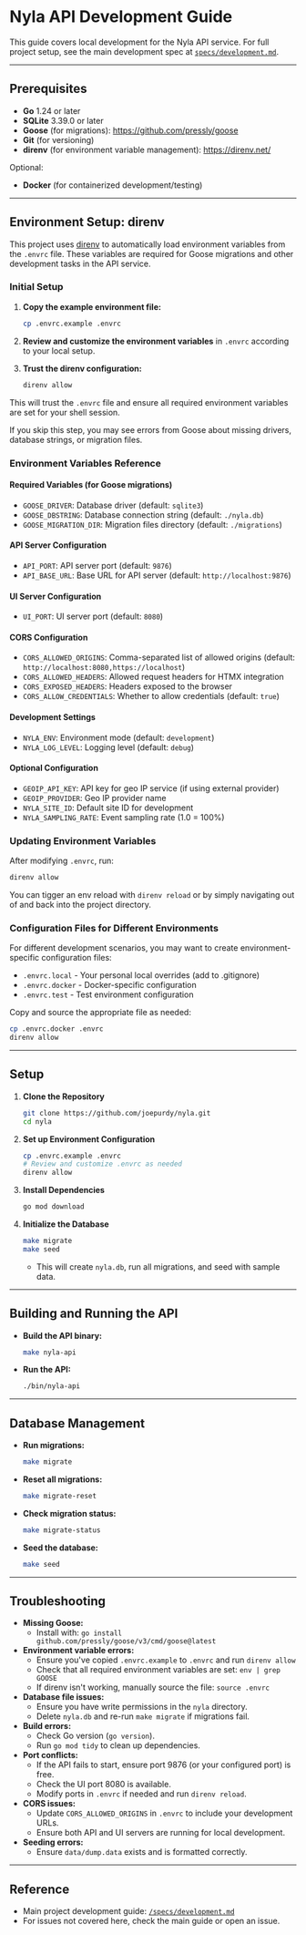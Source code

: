 # Nyla API Development Guide

This guide covers local development for the Nyla API service. For full project setup, see the main development spec at [`specs/development.md`](specs/development.md).

---

## Prerequisites
- **Go** 1.24 or later
- **SQLite** 3.39.0 or later
- **Goose** (for migrations): https://github.com/pressly/goose
- **Git** (for versioning)
- **direnv** (for environment variable management): https://direnv.net/

Optional:
- **Docker** (for containerized development/testing)

---

## Environment Setup: direnv

This project uses [direnv](https://direnv.net/) to automatically load environment variables from the `.envrc` file. These variables are required for Goose migrations and other development tasks in the API service.

### Initial Setup

1. **Copy the example environment file:**
   ```bash
   cp .envrc.example .envrc
   ```

2. **Review and customize the environment variables** in `.envrc` according to your local setup.

3. **Trust the direnv configuration:**
   ```bash
   direnv allow
   ```

This will trust the `.envrc` file and ensure all required environment variables are set for your shell session.

If you skip this step, you may see errors from Goose about missing drivers, database strings, or migration files.

### Environment Variables Reference

#### Required Variables (for Goose migrations)
- `GOOSE_DRIVER`: Database driver (default: `sqlite3`)
- `GOOSE_DBSTRING`: Database connection string (default: `./nyla.db`)
- `GOOSE_MIGRATION_DIR`: Migration files directory (default: `./migrations`)

#### API Server Configuration
- `API_PORT`: API server port (default: `9876`)
- `API_BASE_URL`: Base URL for API server (default: `http://localhost:9876`)

#### UI Server Configuration
- `UI_PORT`: UI server port (default: `8080`)

#### CORS Configuration
- `CORS_ALLOWED_ORIGINS`: Comma-separated list of allowed origins (default: `http://localhost:8080,https://localhost`)
- `CORS_ALLOWED_HEADERS`: Allowed request headers for HTMX integration
- `CORS_EXPOSED_HEADERS`: Headers exposed to the browser
- `CORS_ALLOW_CREDENTIALS`: Whether to allow credentials (default: `true`)

#### Development Settings
- `NYLA_ENV`: Environment mode (default: `development`)
- `NYLA_LOG_LEVEL`: Logging level (default: `debug`)

#### Optional Configuration
- `GEOIP_API_KEY`: API key for geo IP service (if using external provider)
- `GEOIP_PROVIDER`: Geo IP provider name
- `NYLA_SITE_ID`: Default site ID for development
- `NYLA_SAMPLING_RATE`: Event sampling rate (1.0 = 100%)

### Updating Environment Variables

After modifying `.envrc`, run:
```bash
direnv allow
```

You can tigger an env reload with `direnv reload` or by simply navigating out of and back into the project directory.

### Configuration Files for Different Environments

For different development scenarios, you may want to create environment-specific configuration files:

- `.envrc.local` - Your personal local overrides (add to .gitignore)
- `.envrc.docker` - Docker-specific configuration
- `.envrc.test` - Test environment configuration

Copy and source the appropriate file as needed:
```bash
cp .envrc.docker .envrc
direnv allow
```

---

## Setup

1. **Clone the Repository**
   ```bash
   git clone https://github.com/joepurdy/nyla.git
   cd nyla
   ```

2. **Set up Environment Configuration**
   ```bash
   cp .envrc.example .envrc
   # Review and customize .envrc as needed
   direnv allow
   ```

3. **Install Dependencies**
   ```bash
   go mod download
   ```

4. **Initialize the Database**
     ```bash
     make migrate
     make seed
     ```
   - This will create `nyla.db`, run all migrations, and seed with sample data.

---

## Building and Running the API

- **Build the API binary:**
  ```bash
  make nyla-api
  ```
- **Run the API:**
  ```bash
  ./bin/nyla-api
  ```

---

## Database Management

- **Run migrations:**
  ```bash
  make migrate
  ```
- **Reset all migrations:**
  ```bash
  make migrate-reset
  ```
- **Check migration status:**
  ```bash
  make migrate-status
  ```
- **Seed the database:**
  ```bash
  make seed
  ```

---

## Troubleshooting

- **Missing Goose:**
  - Install with: `go install github.com/pressly/goose/v3/cmd/goose@latest`
- **Environment variable errors:**
  - Ensure you've copied `.envrc.example` to `.envrc` and run `direnv allow`
  - Check that all required environment variables are set: `env | grep GOOSE`
  - If direnv isn't working, manually source the file: `source .envrc`
- **Database file issues:**
  - Ensure you have write permissions in the `nyla` directory.
  - Delete `nyla.db` and re-run `make migrate` if migrations fail.
- **Build errors:**
  - Check Go version (`go version`).
  - Run `go mod tidy` to clean up dependencies.
- **Port conflicts:**
  - If the API fails to start, ensure port 9876 (or your configured port) is free.
  - Check the UI port 8080 is available.
  - Modify ports in `.envrc` if needed and run `direnv reload`.
- **CORS issues:**
  - Update `CORS_ALLOWED_ORIGINS` in `.envrc` to include your development URLs.
  - Ensure both API and UI servers are running for local development.
- **Seeding errors:**
  - Ensure `data/dump.data` exists and is formatted correctly.

---

## Reference
- Main project development guide: [`/specs/development.md`](specs/development.md)
- For issues not covered here, check the main guide or open an issue. 